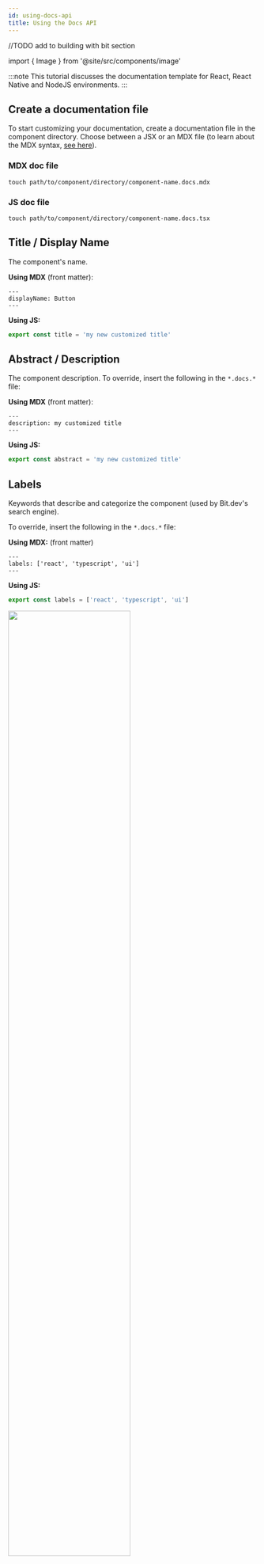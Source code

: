 ```yaml
---
id: using-docs-api
title: Using the Docs API
---
```


//TODO add to building with bit section

import { Image } from '@site/src/components/image'

:::note
This tutorial discusses the documentation template for React, React Native and NodeJS environments.
:::

## Create a documentation file

To start customizing your documentation, create a documentation file in the component directory.
Choose between a JSX or an MDX file (to learn about the MDX syntax, [see here](https://mdxjs.com/table-of-components)).

### MDX doc file

```
touch path/to/component/directory/component-name.docs.mdx
```

### JS doc file

```
touch path/to/component/directory/component-name.docs.tsx
```

## Title / Display Name

The component's name.

**Using MDX** (front matter):

```mdx
---
displayName: Button
---
```

**Using JS:**

```js
export const title = 'my new customized title'
```

## Abstract / Description

The component description. To override, insert the following in the `*.docs.*` file:

**Using MDX** (front matter):

```mdx
---
description: my customized title
---
```

**Using JS:**

```js
export const abstract = 'my new customized title'
```

## Labels

Keywords that describe and categorize the component (used by Bit.dev's search engine).

To override, insert the following in the `*.docs.*` file:

**Using MDX:** (front matter)

```mdx
---
labels: ['react', 'typescript', 'ui']
---
```

**Using JS:**

```js
export const labels = ['react', 'typescript', 'ui']
```

<Image src="/img/ws_getting_started_frontmatter.png" width="70%" padding={20}/>

## Custom section

The custom JSX slot gives you the freedom to extend the documentation page as you like.

**Using MDX**:

This can be done by simply writing down MDX in the component's `*.docs.mdx` file, which can include simple markdown, as well as JSX.

> Never import React to MDX doc files as it is injected by default.

```mdx
import { Card } from './card'

### This is a custom section

Here's a React Card Component:

<Card />
```

<Image src="/static/img/card_example.png" width="50%"/>

<br />

**Using JSX:**
Create a function with the name 'Overview' and export it as default:

```jsx
export default function Overview() {
  return <h3>My custom docs section</h3>
}
```

## Live examples

Examples are descriptions and playable code that instruct on how a component should be used.

To add live examples, insert the following in the `*.docs.*` file:

**Using MDX:**

````mdx
    ```jsx live=true
    const SayHi = () => {
        return <p>Hello!</p>
    }
    ```
````

**Using JSX:**
Create an `examples` variable.
The `examples` variable receives an array of objects, each representing a single example and each contains the following data (keys):

- **scope**: An _object_ with all relevant imports.
- **title**: A _string_ for the example title.
- **Description**: A _string_ for the example description.
- **Code**: A _string_ (template literal) for the example code.

For example, let's create an example for a 'Card' component:

```bash
$ touch ./path/to/component/folder/card.docs.tsx
```

Inside that file, we'll import the 'Card' component and set the `examples` variable with a single object.

```jsx
import React from 'react'
import { Card } from './card'

export const examples = [
  {
    scope: {
      Card
    },
    title: 'Simple Card',
    description: "Use 'fullWidth' for small screens",
    code: `<Card size='fullWidth'>
                <p>When do two functions fight?</p>
                <p>- When they have arguments</p>
            </Card>`
  }
]
```
